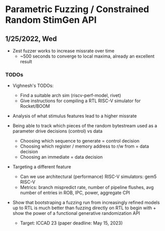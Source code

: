 # Parametric Fuzzing / Constrained Random StimGen API

## 1/25/2022, Wed

- Zest fuzzer works to increase missrate over time
    - ~500 seconds to converge to local maxima, already an excellent result

### TODOs

- Vighnesh's TODOs:
    - Find a suitable arch sim (riscv-perf-model, rivet)
    - Give instructions for compiling a RTL RISC-V simulator for Rocket/BOOM

- Analysis of what stimulus features lead to a higher missrate
- Being able to track which pieces of the random bytestream used as a parameter drive decisions (control) vs data
    - Choosing which sequence to generate = control decision
    - Choosing which register / memory address to r/w from = data decision
    - Choosing an immediate = data decision
- Targeting a different feature
    - Can we use architectural (performance) RISC-V simulators: gem5 RISC-V
    - Metrics: branch mispredict rate, number of pipeline flushes, avg number of entries in ROB, IPC, power, aggregate CPI
- Show that bootstraping a fuzzing run from increasingly refined models up to RTL is much better than fuzzing directly on RTL to begin with + show the power of a functional generative randomization API
    - Target: ICCAD 23 (paper deadline: May 15, 2023)
